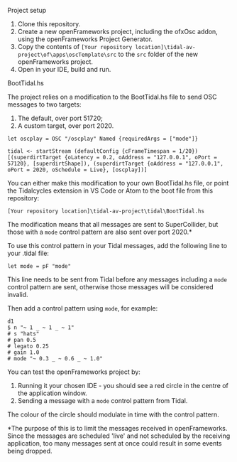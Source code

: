 Project setup

1. Clone this repository.
2. Create a new openFrameworks project, including the ofxOsc addon, using the openFrameworks Project Generator.
3. Copy the contents of `[Your repository location]\tidal-av-project\of\apps\oscTemplate\src` to the `src` folder of the new openFrameworks project.
4. Open in your IDE, build and run.

BootTidal.hs

The project relies on a modification to the BootTidal.hs file to send OSC messages to two targets:

1. The default, over port 51720;
2. A custom target, over port 2020.

```
let oscplay = OSC "/oscplay" Named {requiredArgs = ["mode"]}

tidal <- startStream (defaultConfig {cFrameTimespan = 1/20}) [(superdirtTarget {oLatency = 0.2, oAddress = "127.0.0.1", oPort = 57120}, [superdirtShape]), (superdirtTarget {oAddress = "127.0.0.1", oPort = 2020, oSchedule = Live}, [oscplay])]
```

You can either make this modification to your own BootTidal.hs file, or point the Tidalcycles extension in VS Code or Atom to the boot file from this repository:

`[Your repository location]\tidal-av-project\tidal\BootTidal.hs`

The modification means that all messages are sent to SuperCollider, but those with a `mode` control pattern are also sent over port 2020.*
 
To use this control pattern in your Tidal messages, add the following line to your .tidal file:

`let mode = pF "mode"`

This line needs to be sent from Tidal before any messages including a `mode` control pattern are sent, otherwise those messages will be considered invalid.

Then add a control pattern using `mode`, for example:

```
d1
$ n "~ 1 _ ~ 1 _ ~ 1"
# s "hats"
# pan 0.5
# legato 0.25
# gain 1.0
# mode "~ 0.3 _ ~ 0.6 _ ~ 1.0"
```

You can test the openFrameworks project by:

1. Running it your chosen IDE - you should see a red circle in the centre of the application window.
2. Sending a message with a `mode` control pattern from Tidal.

The colour of the circle should modulate in time with the control pattern.

*The purpose of this is to limit the messages received in openFrameworks. Since the messages are scheduled 'live' and not scheduled by the receiving application, too many messages sent at once could result in some events being dropped.